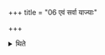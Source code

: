 +++
title = "06 एवं सर्वा याज्याः"

+++

<details><summary>थिते</summary>

एवं सर्वा याज्याः पुरोऽनुवाक्याश्च भवन्ति ६
</details>

